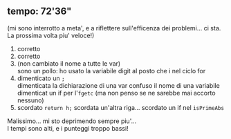 ## tempo: 72'36"

(mi sono interrotto a meta', e a riflettere sull'efficenza
dei problemi... ci sta. La prossima volta piu' veloce!)

1. corretto
2. corretto
3. (non cambiato il nome a tutte le var)\
   sono un pollo: ho usato la variabile digit al posto che i nel ciclo for
4. dimenticato un `;`\
   dimenticata la dichiarazione di una var
   confuso il nome di una variabile
   dimenticat un if per l'`fgetc` (ma non penso se ne sarebbe mai accorto nessuno)
5. scordato `return h;`
   scordata un'altra riga...
   scordato un if nel `isPrimeAbs`

Malissimo... mi sto deprimendo sempre piu'...\
I tempi sono alti, e i punteggi troppo bassi!

